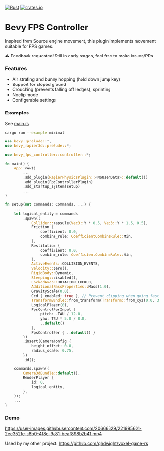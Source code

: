 [![Rust](https://github.com/qhdwight/bevy_fps_controller/actions/workflows/rust.yml/badge.svg)](https://github.com/qhdwight/bevy_fps_controller/actions/workflows/rust.yml)
[![crates.io](https://img.shields.io/crates/v/bevy_fps_controller)](https://crates.io/crates/bevy_fps_controller)

# Bevy FPS Controller

Inspired from Source engine movement, this plugin implements movement suitable for FPS games.

⚠️ Feedback requested! Still in early stages, feel free to make issues/PRs

### Features

* Air strafing and bunny hopping (hold down jump key)
* Support for sloped ground
* Crouching (prevents falling off ledges), sprinting
* Noclip mode
* Configurable settings

### Examples

See [main.rs](./examples/minimal.rs)

```bash
cargo run --example minimal
```

```rust
use bevy::prelude::*;
use bevy_rapier3d::prelude::*;

use bevy_fps_controller::controller::*;

fn main() {
    App::new()
        ...
        .add_plugin(RapierPhysicsPlugin::<NoUserData>::default())
        .add_plugin(FpsControllerPlugin)
        .add_startup_system(setup)
        ...
}

fn setup(mut commands: Commands, ...) {
    ...
    let logical_entity = commands
        .spawn((
            Collider::capsule(Vec3::Y * 0.5, Vec3::Y * 1.5, 0.5),
            Friction {
                coefficient: 0.0,
                combine_rule: CoefficientCombineRule::Min,
            },
            Restitution {
                coefficient: 0.0,
                combine_rule: CoefficientCombineRule::Min,
            },
            ActiveEvents::COLLISION_EVENTS,
            Velocity::zero(),
            RigidBody::Dynamic,
            Sleeping::disabled(),
            LockedAxes::ROTATION_LOCKED,
            AdditionalMassProperties::Mass(1.0),
            GravityScale(0.0),
            Ccd { enabled: true }, // Prevent clipping when going fast
            TransformBundle::from_transform(Transform::from_xyz(0.0, 3.0, 0.0)),
            LogicalPlayer(0),
            FpsControllerInput {
                pitch: -TAU / 12.0,
                yaw: TAU * 5.0 / 8.0,
                ..default()
            },
            FpsController { ..default() }
        ))
        .insert(CameraConfig {
            height_offset: 0.0,
            radius_scale: 0.75,
        })
        .id();

    commands.spawn((
        Camera3dBundle::default(),
        RenderPlayer {
            id: 0,
            logical_entity,
        },
    ));
    ...
}
```

### Demo

https://user-images.githubusercontent.com/20666629/221995601-2ec352fe-a8b0-4f8c-9a81-beaf898b2b41.mp4

Used by my other project: https://github.com/qhdwight/voxel-game-rs
